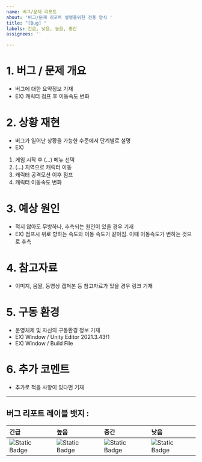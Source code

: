 ```yaml
---
name: 버그/문제 리포트
about: '버그/문제 리포트 설명을위한 전용 양식 '
title: "[Bug] "
labels: 긴급, 낮음, 높음, 중간
assignees: ''

---
```


# 1. 버그 / 문제 개요
 - 버그에 대한 요약정보 기재
 - EX) 캐릭터 점프 후 이동속도 변화

# 2. 상황 재현
 - 버그가 일어난 상황을 가능한 수준에서 단계별로 설명
 - EX) 
 1. 게임 시작 후 (...) 메뉴 선택
 2. (...) 지역으로 캐릭터 이동
 3. 캐릭터 공격모션 이후 점프
 4. 캐릭터 이동속도 변화

# 3. 예상 원인
- 적지 않아도 무방하나, 추측되는 원인이 있을 경우 기재
- EX) 점프시 위로 향하는 속도와 이동 속도가 같아짐. 이때 이동속도가 변하는 것으로 추측

# 4. 참고자료 
- 이미지, 움짤, 동영상 캡쳐본 등 참고자료가 있을 경우 링크 기재

# 5. 구동 환경
- 운영채제 및 자신의 구동환경 정보 기재
- EX) Window / Unity Editor 2021.3.43f1
- EX) Window / Build File

# 6. 추가 코멘트
- 추가로 적을 사항이 있다면 기재






---
## 버그 리포트 레이블 뱃지 :  
| 긴급    | 높음    | 중간      | 낮음    | 
| :-------- | :---------------- | :---------- | :------- | 
|![Static Badge](https://img.shields.io/badge/-%EA%B8%B4%EA%B8%89-red?style=flat&color=%23FF7CAE) |                                                                                                                                ![Static Badge](https://img.shields.io/badge/-%EB%86%92%EC%9D%8C-red?style=flat&color=%23D790FF) |                                                                                                                                               ![Static Badge](https://img.shields.io/badge/-%EC%A4%91%EA%B0%84-red?style=flat&color=%23FBCA04) |                                                                                                                               ![Static Badge](https://img.shields.io/badge/-%EB%82%AE%EC%9D%8C-red?style=flat&color=%23AEC8FF) |
